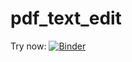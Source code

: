 # pdf_text_edit  
Try now: [![Binder](https://mybinder.org/badge_logo.svg)](https://mybinder.org/v2/gh/smartm13/pdf_text_edit/HEAD)
